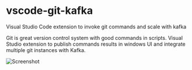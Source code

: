 # vscode-git-kafka

Visual Studio Code extension to invoke git commands and scale with kafka

Git is great version control system with good commands in scripts. Visual Studio extension to publish commands results in windows UI and integrate multiple git instances with Kafka.

![Screenshot](https://github.com/user-attachments/assets/d81ee4ec-cbeb-489a-b514-64803a9144cc)

